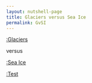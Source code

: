 ```yaml
---
layout: nutshell-page
title: Glaciers versus Sea Ice
permalink: GvSI
---
```


[:Glaciers](glossary#glacier)

versus

[:Sea Ice](glossary#seaice)

[:Test](glossary#test)